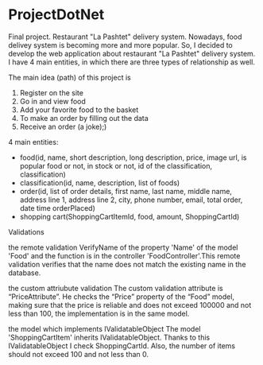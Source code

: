 # ProjectDotNet
Final project. Restaurant "La Pashtet" delivery system.
Nowadays, food delivey system is becoming more and more popular. So, I decided to develop the web application about restaurant "La Pashtet" delivery system.
I have 4 main entities, in which there are three types of relationship as well.

The main idea (path) of this project is
1. Register on the site
2. Go in and view food
3. Add your favorite food to the basket
4. To make an order by filling out the data
5. Receive an order (a joke);)

4 main entities:
- food(id, name, short description, long description, price, image url, is popular food or not, in stock or not, id of the classification, classification)
- classification(id, name, description, list of foods)
- order(id, list of order details, first name, last name, middle name, address line 1, address line 2, city, phone number, email, total order, date time orderPlaced)
- shopping cart(ShoppingCartItemId, food, amount, ShoppingCartId)

Validations

the remote validation
VerifyName of the property 'Name' of the model 'Food' and the function is in the controller 'FoodController'.This remote validation verifies that the name does not match the existing name in the database.

the custom attriubute validation
The custom validation attribute is “PriceAttribute”. He checks the “Price” property of the “Food” model, making sure that the price is reliable and does not exceed 100000 and not less than 100, the implementation is in the same model.

the model which implements IValidatableObject
The model 'ShoppingCartItem' inherits IValidatableObject. Thanks to this IValidatableObject I check ShoppingCartId. 
Also, the number of items should not exceed 100 and not less than 0.

